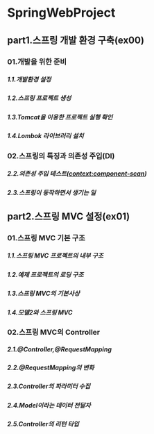 # SpringWebProject
## part1.스프링 개발 환경 구축(ex00)
### 01.개발을 위한 준비
##### 1.1.개발환경 설정
##### 1.2.스프링 프로젝트 생성
##### 1.3.Tomcat을 이용한 프로젝트 실행 확인
##### 1.4.Lombok 라이브러리 설치

### 02.스프링의 특징과 의존성 주입(DI) 
##### 2.2.의존성 주입 테스트(<context:component-scan>)
##### 2.3.스프링이 동작하면서 생기는 일

## part2.스프링 MVC 설정(ex01)
### 01.스프링 MVC 기본 구조
##### 1.1.스프링 MVC 프로젝트의 내부 구조
##### 1.2.예제 프로젝트의 로딩 구조
##### 1.3.스프링 MVC의 기본사상
##### 1.4.모델2와 스프링 MVC

### 02.스프링 MVC의 Controller
##### 2.1.@Controller,@RequestMapping
##### 2.2.@RequestMapping의 변화
##### 2.3.Controller의 파라미터 수집
##### 2.4.Model이라는 데이터 전달자
##### 2.5.Controller의 리턴 타입
